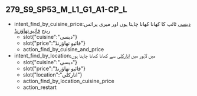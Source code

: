 ## 279_S9_SP53_M_L1_G1_A1-CP_L
* intent_find_by_cuisine_price:[دیسی](cuisine) ٹائپ کا کھانا کھانا چاہتا ہوں اور میری پرائس رینج [فائیو تھاؤزنڈ](price)
	- slot{"cuisine":"دیسی"}
	- slot{"price":"فائیو تھاؤزنڈ"}
	- action_find_by_cuisine_and_price
* intent_find_by_location:میں لاہور میں [انارکلی](location) سے کھانا کھانا چاہتا ہوں
	- slot{"cuisine":"دیسی"}
	- slot{"price":"فائیو تھاؤزنڈ"}
	- slot{"location":"انارکلی"}
	- action_find_by_location_cuisine_price
	- action_restart